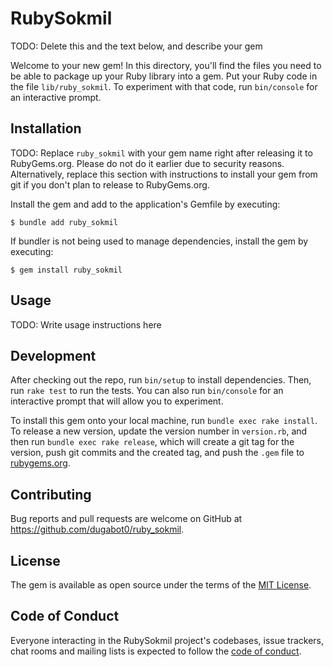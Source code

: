 # RubySokmil

TODO: Delete this and the text below, and describe your gem

Welcome to your new gem! In this directory, you'll find the files you need to be able to package up your Ruby library into a gem. Put your Ruby code in the file `lib/ruby_sokmil`. To experiment with that code, run `bin/console` for an interactive prompt.

## Installation

TODO: Replace `ruby_sokmil` with your gem name right after releasing it to RubyGems.org. Please do not do it earlier due to security reasons. Alternatively, replace this section with instructions to install your gem from git if you don't plan to release to RubyGems.org.

Install the gem and add to the application's Gemfile by executing:

    $ bundle add ruby_sokmil

If bundler is not being used to manage dependencies, install the gem by executing:

    $ gem install ruby_sokmil

## Usage

TODO: Write usage instructions here

## Development

After checking out the repo, run `bin/setup` to install dependencies. Then, run `rake test` to run the tests. You can also run `bin/console` for an interactive prompt that will allow you to experiment.

To install this gem onto your local machine, run `bundle exec rake install`. To release a new version, update the version number in `version.rb`, and then run `bundle exec rake release`, which will create a git tag for the version, push git commits and the created tag, and push the `.gem` file to [rubygems.org](https://rubygems.org).

## Contributing

Bug reports and pull requests are welcome on GitHub at https://github.com/dugabot0/ruby_sokmil.

## License

The gem is available as open source under the terms of the [MIT License](https://opensource.org/licenses/MIT).

## Code of Conduct

Everyone interacting in the RubySokmil project's codebases, issue trackers, chat rooms and mailing lists is expected to follow the [code of conduct](https://github.com/dugabot0/ruby_sokmil/blob/master/CODE_OF_CONDUCT.md).
